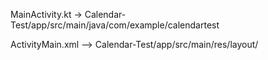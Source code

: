 MainActivity.kt -> Calendar-Test/app/src/main/java/com/example/calendartest

ActivityMain.xml --> Calendar-Test/app/src/main/res/layout/
